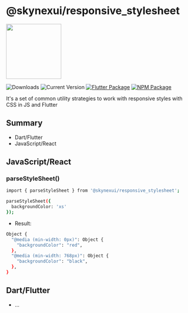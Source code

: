 # @skynexui/responsive_stylesheet

[<img width="150px" src="https://www.datocms-assets.com/31049/1618983297-powered-by-vercel.svg" />](https://vercel.com/?utm_source=skynexui&utm_campaign=oss)

![Downloads](https://img.shields.io/npm/dw/@skynexui/responsive_stylesheet?color=orange) ![Current Version](https://img.shields.io/npm/v/@skynexui/responsive_stylesheet?color=green&label=version&cache=1) [![Flutter Package](https://img.shields.io/badge/skynexui__responsive__stylesheet-fluttter-blue)](https://pub.dev/packages/skynexui_responsive_stylesheet) [![NPM Package](https://img.shields.io/badge/@skynexui/responsive__stylesheet-npm-red)](https://www.npmjs.com/package/@skynexui/responsive_stylesheet)

It's a set of common utility strategies to work with responsive styles with CSS in JS and Flutter

## Summary
- Dart/Flutter
- JavaScript/React

## JavaScript/React
### parseStyleSheet()

```sh
import { parseStyleSheet } from '@skynexui/responsive_stylesheet';

parseStyleSheet({
  backgroundColor: 'xs'
});
```
- Result:
```sh
Object {
  "@media (min-width: 0px)": Object {
    "backgroundColor": "red",
  },
  "@media (min-width: 768px)": Object {
    "backgroundColor": "black",
  },
}
```

## Dart/Flutter

- ...

